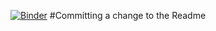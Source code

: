 [![Binder](https://mybinder.org/badge_logo.svg)](https://mybinder.org/v2/gh/grahampickren/AutomatingGIS_Finland/HEAD)
#Committing a change to the Readme
